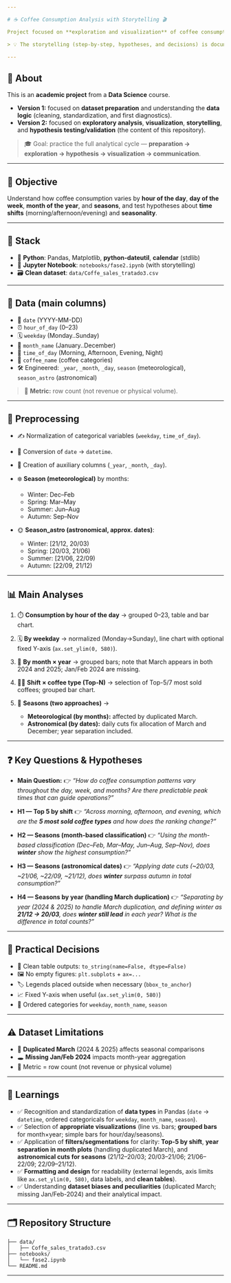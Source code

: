 ```yaml
---

# ☕️ Coffee Consumption Analysis with Storytelling 🎬

Project focused on **exploration and visualization** of coffee consumption using a transactional dataset. All analyses consider **record counts** (rows) as a *proxy* for consumption.

> 💡 The storytelling (step-by-step, hypotheses, and decisions) is documented in the notebook **`notebooks/fase2.ipynb`** in Markdown cells.

---
```


## 📢 About

This is an **academic project** from a **Data Science** course.

* **Version 1:** focused on **dataset preparation** and understanding the **data logic** (cleaning, standardization, and first diagnostics).
* **Version 2:** focused on **exploratory analysis**, **visualization**, **storytelling**, and **hypothesis testing/validation** (the content of this repository).

> 🎓 Goal: practice the full analytical cycle — **preparation → exploration → hypothesis → visualization → communication**.

---

## 🎯 Objective

Understand how coffee consumption varies by **hour of the day**, **day of the week**, **month of the year**, and **seasons**, and test hypotheses about **time shifts** (morning/afternoon/evening) and **seasonality**.

---

## 🧰 Stack

* 🐍 **Python**: Pandas, Matplotlib, **python-dateutil**, **calendar** (stdlib)
* 📓 **Jupyter Notebook**: `notebooks/fase2.ipynb` (with storytelling)
* 🗃️ **Clean dataset**: `data/Coffe_sales_tratado3.csv`

---

## 🧾 Data (main columns)

* 📆 `date` (YYYY-MM-DD)
* ⏰ `hour_of_day` (0–23)
* 🗓️ `weekday` (Monday..Sunday)
* 📅 `month_name` (January..December)
* 🌇 `time_of_day` (Morning, Afternoon, Evening, Night)
* 🧉 `coffee_name` (coffee categories)
* 🛠️ Engineered: `_year`, `_month`, `_day`, `season` (meteorological), `season_astro` (astronomical)

> 📏 **Metric:** row count (not revenue or physical volume).

---

## 🧼 Preprocessing

* ✍️ Normalization of categorical variables (`weekday`, `time_of_day`).
* 🔁 Conversion of `date` → `datetime`.
* 🧱 Creation of auxiliary columns (`_year`, `_month`, `_day`).
* ❄️ **Season (meteorological)** by months:

  * Winter: Dec–Feb
  * Spring: Mar–May
  * Summer: Jun–Aug
  * Autumn: Sep–Nov
* 🌞 **Season_astro (astronomical, approx. dates)**:

  * Winter: [21/12, 20/03)
  * Spring: [20/03, 21/06)
  * Summer: [21/06, 22/09)
  * Autumn: [22/09, 21/12)

---

## 📊 Main Analyses

1. ⏱️ **Consumption by hour of the day** → grouped 0–23, table and bar chart.
2. 🗓️ **By weekday** → normalized (Monday→Sunday), line chart with optional fixed Y-axis (`ax.set_ylim(0, 580)`).
3. 📅 **By month × year** → grouped bars; note that March appears in both 2024 and 2025; Jan/Feb 2024 are missing.
4. 👨‍🍳 **Shift × coffee type (Top-N)** → selection of Top-5/7 most sold coffees; grouped bar chart.
5. 🍂 **Seasons (two approaches)** →

   * **Meteorological (by months):** affected by duplicated March.
   * **Astronomical (by dates):** daily cuts fix allocation of March and December; year separation included.

---

## ❓ Key Questions & Hypotheses

* **Main Question:**
  👉 *“How do coffee consumption patterns vary throughout the day, week, and months? Are there predictable peak times that can guide operations?”*

* **H1 — Top 5 by shift**
  👉 *“Across morning, afternoon, and evening, which are the **5 most sold coffee types** and how does the ranking change?”*

* **H2 — Seasons (month-based classification)**
  👉 *“Using the month-based classification (Dec–Feb, Mar–May, Jun–Aug, Sep–Nov), does **winter** show the highest consumption?”*

* **H3 — Seasons (astronomical dates)**
  👉 *“Applying date cuts (~20/03, ~21/06, ~22/09, ~21/12), does **winter** surpass autumn in total consumption?”*

* **H4 — Seasons by year (handling March duplication)**
  👉 *“Separating by year (2024 & 2025) to handle March duplication, and defining winter as **21/12 → 20/03**, does **winter still lead** in each year? What is the difference in total counts?”*

---

## 🧠 Practical Decisions

* 🧾 Clean table outputs: `to_string(name=False, dtype=False)`
* 🖼️ No empty figures: `plt.subplots` + `ax=...`
* 🏷️ Legends placed outside when necessary (`bbox_to_anchor`)
* 📈 Fixed Y-axis when useful (`ax.set_ylim(0, 580)`)
* 🧱 Ordered categories for `weekday`, `month_name`, `season`

---

## ⚠️ Dataset Limitations

* 🔁 **Duplicated March** (2024 & 2025) affects seasonal comparisons
* 🕳️ **Missing Jan/Feb 2024** impacts month-year aggregation
* 🧮 Metric = row count (not revenue or physical volume)

---

## 🎯 Learnings

* ✅ Recognition and standardization of **data types** in Pandas (`date` → `datetime`, ordered categoricals for `weekday`, `month_name`, `season`).
* ✅ Selection of **appropriate visualizations** (line vs. bars; **grouped bars** for month×year; simple bars for hour/day/seasons).
* ✅ Application of **filters/segmentations** for clarity: **Top-5 by shift**, **year separation in month plots** (handling duplicated March), and **astronomical cuts for seasons** (21/12–20/03; 20/03–21/06; 21/06–22/09; 22/09–21/12).
* ✅ **Formatting and design** for readability (external legends, axis limits like `ax.set_ylim(0, 580)`, data labels, and **clean tables**).
* ✅ Understanding **dataset biases and peculiarities** (duplicated March; missing Jan/Feb-2024) and their analytical impact.

---

## 🗂️ Repository Structure

```
├── data/
│   ├── Coffe_sales_tratado3.csv   
├── notebooks/
│   └── fase2.ipynb
└── README.md
```

---